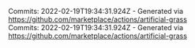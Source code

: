 Commits: 2022-02-19T19:34:31.924Z - Generated via https://github.com/marketplace/actions/artificial-grass
<br>
Commits: 2022-02-19T19:34:31.924Z - Generated via https://github.com/marketplace/actions/artificial-grass
<br>
